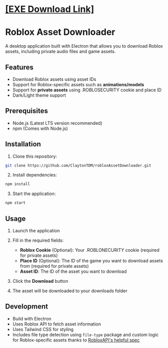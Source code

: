 # [**[EXE Download Link]**](https://github.com/ClaytonTDM/robloxAssetDownloader/releases/download/1.1.2/privateAssetDownloader.Setup.1.1.2.exe)

# Roblox Asset Downloader

A desktop application built with Electron that allows you to download Roblox assets, including private audio files and game assets.

## Features

- Download Roblox assets using asset IDs
- Support for Roblox-specific assets such as **animations/models**
- Support for **private assets** using .ROBLOSECURITY cookie and place ID
- Dark/Light theme support

## Prerequisites

- Node.js (Latest LTS version recommended)
- npm (Comes with Node.js)

## Installation

1. Clone this repository:

```sh
git clone https://github.com/ClaytonTDM/robloxAssetDownloader.git
```

2. Install dependencies:

```sh
npm install
```

3. Start the application:

```sh
npm start
```

## Usage

1. Launch the application
2. Fill in the required fields:
   - **Roblox Cookie** (Optional): Your .ROBLONECURITY cookie (required for private assets)
   - **Place ID** (Optional): The ID of the game you want to download assets from (required for private assets)
   - **Asset ID**: The ID of the asset you want to download

3. Click the **Download** button
4. The asset will be downloaded to your downloads folder

## Development

- Build with Electron
- Uses Roblox API to fetch asset information
- Uses Tailwind CSS for styling
- Includes file type detection using `file-type` package and custom logic for Roblox-specific assets thanks to [RobloxAPI's helpful spec](https://github.com/RobloxAPI/spec/blob/master/formats/rbxl.md)